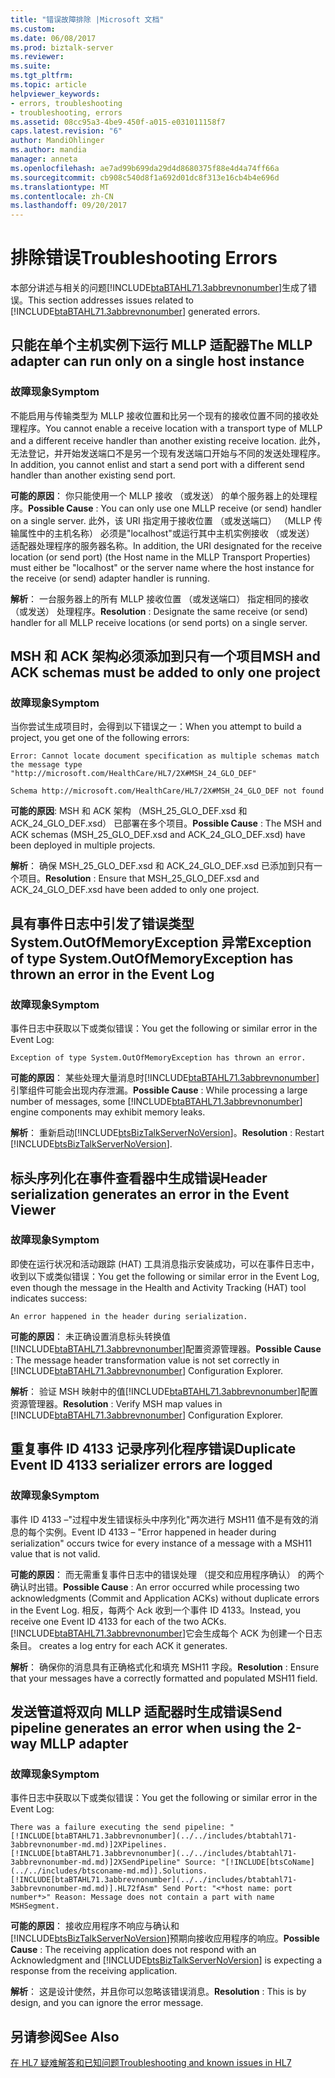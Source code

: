 ```yaml
---
title: "错误故障排除 |Microsoft 文档"
ms.custom: 
ms.date: 06/08/2017
ms.prod: biztalk-server
ms.reviewer: 
ms.suite: 
ms.tgt_pltfrm: 
ms.topic: article
helpviewer_keywords:
- errors, troubleshooting
- troubleshooting, errors
ms.assetid: 08cc95a3-4be9-450f-a015-e031011158f7
caps.latest.revision: "6"
author: MandiOhlinger
ms.author: mandia
manager: anneta
ms.openlocfilehash: ae7ad99b699da29d4d8680375f88e4d4a74ff66a
ms.sourcegitcommit: cb908c540d8f1a692d01dc8f313e16cb4b4e696d
ms.translationtype: MT
ms.contentlocale: zh-CN
ms.lasthandoff: 09/20/2017
---
```

# <a name="troubleshooting-errors"></a><span data-ttu-id="e0a2a-102">排除错误</span><span class="sxs-lookup"><span data-stu-id="e0a2a-102">Troubleshooting Errors</span></span>
<span data-ttu-id="e0a2a-103">本部分讲述与相关的问题[!INCLUDE[btaBTAHL71.3abbrevnonumber](../../includes/btabtahl71-3abbrevnonumber-md.md)]生成了错误。</span><span class="sxs-lookup"><span data-stu-id="e0a2a-103">This section addresses issues related to [!INCLUDE[btaBTAHL71.3abbrevnonumber](../../includes/btabtahl71-3abbrevnonumber-md.md)] generated errors.</span></span>  
  
## <a name="the-mllp-adapter-can-run-only-on-a-single-host-instance"></a><span data-ttu-id="e0a2a-104">只能在单个主机实例下运行 MLLP 适配器</span><span class="sxs-lookup"><span data-stu-id="e0a2a-104">The MLLP adapter can run only on a single host instance</span></span>  
  
### <a name="symptom"></a><span data-ttu-id="e0a2a-105">故障现象</span><span class="sxs-lookup"><span data-stu-id="e0a2a-105">Symptom</span></span>  
 <span data-ttu-id="e0a2a-106">不能启用与传输类型为 MLLP 接收位置和比另一个现有的接收位置不同的接收处理程序。</span><span class="sxs-lookup"><span data-stu-id="e0a2a-106">You cannot enable a receive location with a transport type of MLLP and a different receive handler than another existing receive location.</span></span> <span data-ttu-id="e0a2a-107">此外，无法登记，并开始发送端口不是另一个现有发送端口开始与不同的发送处理程序。</span><span class="sxs-lookup"><span data-stu-id="e0a2a-107">In addition, you cannot enlist and start a send port with a different send handler than another existing send port.</span></span>  
  
<span data-ttu-id="e0a2a-108">**可能的原因**： 你只能使用一个 MLLP 接收 （或发送） 的单个服务器上的处理程序。</span><span class="sxs-lookup"><span data-stu-id="e0a2a-108">**Possible Cause** : You can only use one MLLP receive (or send) handler on a single server.</span></span> <span data-ttu-id="e0a2a-109">此外，该 URI 指定用于接收位置 （或发送端口） （MLLP 传输属性中的主机名称） 必须是"localhost"或运行其中主机实例接收 （或发送） 适配器处理程序的服务器名称。</span><span class="sxs-lookup"><span data-stu-id="e0a2a-109">In addition, the URI designated for the receive location (or send port) (the Host name in the MLLP Transport Properties) must either be "localhost" or the server name where the host instance for the receive (or send) adapter handler is running.</span></span>  
  
<span data-ttu-id="e0a2a-110">**解析**： 一台服务器上的所有 MLLP 接收位置 （或发送端口） 指定相同的接收 （或发送） 处理程序。</span><span class="sxs-lookup"><span data-stu-id="e0a2a-110">**Resolution** : Designate the same receive (or send) handler for all MLLP receive locations (or send ports) on a single server.</span></span>  
  
## <a name="msh-and-ack-schemas-must-be-added-to-only-one-project"></a><span data-ttu-id="e0a2a-111">MSH 和 ACK 架构必须添加到只有一个项目</span><span class="sxs-lookup"><span data-stu-id="e0a2a-111">MSH and ACK schemas must be added to only one project</span></span>  
  
### <a name="symptom"></a><span data-ttu-id="e0a2a-112">故障现象</span><span class="sxs-lookup"><span data-stu-id="e0a2a-112">Symptom</span></span>  
 <span data-ttu-id="e0a2a-113">当你尝试生成项目时，会得到以下错误之一：</span><span class="sxs-lookup"><span data-stu-id="e0a2a-113">When you attempt to build a project, you get one of the following errors:</span></span>  
  
`Error: Cannot locate document specification as multiple schemas match the message type "http://microsoft.com/HealthCare/HL7/2X#MSH_24_GLO_DEF"`
  
`Schema http://microsoft.com/HealthCare/HL7/2X#MSH_24_GLO_DEF not found`
  
<span data-ttu-id="e0a2a-114">**可能的原因**: MSH 和 ACK 架构 （MSH_25_GLO_DEF.xsd 和 ACK_24_GLO_DEF.xsd） 已部署在多个项目。</span><span class="sxs-lookup"><span data-stu-id="e0a2a-114">**Possible Cause** : The MSH and ACK schemas (MSH_25_GLO_DEF.xsd and ACK_24_GLO_DEF.xsd) have been deployed in multiple projects.</span></span>  
  
<span data-ttu-id="e0a2a-115">**解析**： 确保 MSH_25_GLO_DEF.xsd 和 ACK_24_GLO_DEF.xsd 已添加到只有一个项目。</span><span class="sxs-lookup"><span data-stu-id="e0a2a-115">**Resolution** : Ensure that MSH_25_GLO_DEF.xsd and ACK_24_GLO_DEF.xsd have been added to only one project.</span></span>  
  
## <a name="exception-of-type-systemoutofmemoryexception-has-thrown-an-error-in-the-event-log"></a><span data-ttu-id="e0a2a-116">具有事件日志中引发了错误类型 System.OutOfMemoryException 异常</span><span class="sxs-lookup"><span data-stu-id="e0a2a-116">Exception of type System.OutOfMemoryException has thrown an error in the Event Log</span></span>  
  
### <a name="symptom"></a><span data-ttu-id="e0a2a-117">故障现象</span><span class="sxs-lookup"><span data-stu-id="e0a2a-117">Symptom</span></span>  
 <span data-ttu-id="e0a2a-118">事件日志中获取以下或类似错误：</span><span class="sxs-lookup"><span data-stu-id="e0a2a-118">You get the following or similar error in the Event Log:</span></span>  
  
`Exception of type System.OutOfMemoryException has thrown an error.`
  
<span data-ttu-id="e0a2a-119">**可能的原因**： 某些处理大量消息时[!INCLUDE[btaBTAHL71.3abbrevnonumber](../../includes/btabtahl71-3abbrevnonumber-md.md)]引擎组件可能会出现内存泄漏。</span><span class="sxs-lookup"><span data-stu-id="e0a2a-119">**Possible Cause** : While processing a large number of messages, some [!INCLUDE[btaBTAHL71.3abbrevnonumber](../../includes/btabtahl71-3abbrevnonumber-md.md)] engine components may exhibit memory leaks.</span></span>  
  
<span data-ttu-id="e0a2a-120">**解析**： 重新启动[!INCLUDE[btsBizTalkServerNoVersion](../../includes/btsbiztalkservernoversion-md.md)]。</span><span class="sxs-lookup"><span data-stu-id="e0a2a-120">**Resolution** : Restart [!INCLUDE[btsBizTalkServerNoVersion](../../includes/btsbiztalkservernoversion-md.md)].</span></span>  
  
## <a name="header-serialization-generates-an-error-in-the-event-viewer"></a><span data-ttu-id="e0a2a-121">标头序列化在事件查看器中生成错误</span><span class="sxs-lookup"><span data-stu-id="e0a2a-121">Header serialization generates an error in the Event Viewer</span></span>  
  
### <a name="symptom"></a><span data-ttu-id="e0a2a-122">故障现象</span><span class="sxs-lookup"><span data-stu-id="e0a2a-122">Symptom</span></span>  
 <span data-ttu-id="e0a2a-123">即使在运行状况和活动跟踪 (HAT) 工具消息指示安装成功，可以在事件日志中，收到以下或类似错误：</span><span class="sxs-lookup"><span data-stu-id="e0a2a-123">You get the following or similar error in the Event Log, even though the message in the Health and Activity Tracking (HAT) tool indicates success:</span></span>  
  
`An error happened in the header during serialization.`
  
<span data-ttu-id="e0a2a-124">**可能的原因**： 未正确设置消息标头转换值[!INCLUDE[btaBTAHL71.3abbrevnonumber](../../includes/btabtahl71-3abbrevnonumber-md.md)]配置资源管理器。</span><span class="sxs-lookup"><span data-stu-id="e0a2a-124">**Possible Cause** : The message header transformation value is not set correctly in [!INCLUDE[btaBTAHL71.3abbrevnonumber](../../includes/btabtahl71-3abbrevnonumber-md.md)] Configuration Explorer.</span></span>  
  
<span data-ttu-id="e0a2a-125">**解析**： 验证 MSH 映射中的值[!INCLUDE[btaBTAHL71.3abbrevnonumber](../../includes/btabtahl71-3abbrevnonumber-md.md)]配置资源管理器。</span><span class="sxs-lookup"><span data-stu-id="e0a2a-125">**Resolution** : Verify MSH map values in [!INCLUDE[btaBTAHL71.3abbrevnonumber](../../includes/btabtahl71-3abbrevnonumber-md.md)] Configuration Explorer.</span></span>  
  
## <a name="duplicate-event-id-4133-serializer-errors-are-logged"></a><span data-ttu-id="e0a2a-126">重复事件 ID 4133 记录序列化程序错误</span><span class="sxs-lookup"><span data-stu-id="e0a2a-126">Duplicate Event ID 4133 serializer errors are logged</span></span>  
  
### <a name="symptom"></a><span data-ttu-id="e0a2a-127">故障现象</span><span class="sxs-lookup"><span data-stu-id="e0a2a-127">Symptom</span></span>  
 <span data-ttu-id="e0a2a-128">事件 ID 4133 –"过程中发生错误标头中序列化"两次进行 MSH11 值不是有效的消息的每个实例。</span><span class="sxs-lookup"><span data-stu-id="e0a2a-128">Event ID 4133 – "Error happened in header during serialization" occurs twice for every instance of a message with a MSH11 value that is not valid.</span></span>  
  
<span data-ttu-id="e0a2a-129">**可能的原因**： 而无需重复事件日志中的错误处理 （提交和应用程序确认） 的两个确认时出错。</span><span class="sxs-lookup"><span data-stu-id="e0a2a-129">**Possible Cause** : An error occurred while processing two acknowledgments (Commit and Application ACKs) without duplicate errors in the Event Log.</span></span> <span data-ttu-id="e0a2a-130">相反，每两个 Ack 收到一个事件 ID 4133。</span><span class="sxs-lookup"><span data-stu-id="e0a2a-130">Instead, you receive one Event ID 4133 for each of the two ACKs.</span></span> [!INCLUDE[btaBTAHL71.3abbrevnonumber](../../includes/btabtahl71-3abbrevnonumber-md.md)]<span data-ttu-id="e0a2a-131">它会生成每个 ACK 为创建一个日志条目。</span><span class="sxs-lookup"><span data-stu-id="e0a2a-131"> creates a log entry for each ACK it generates.</span></span>  
  
<span data-ttu-id="e0a2a-132">**解析**： 确保你的消息具有正确格式化和填充 MSH11 字段。</span><span class="sxs-lookup"><span data-stu-id="e0a2a-132">**Resolution** : Ensure that your messages have a correctly formatted and populated MSH11 field.</span></span>  
  
## <a name="send-pipeline-generates-an-error-when-using-the-2-way-mllp-adapter"></a><span data-ttu-id="e0a2a-133">发送管道将双向 MLLP 适配器时生成错误</span><span class="sxs-lookup"><span data-stu-id="e0a2a-133">Send pipeline generates an error when using the 2-way MLLP adapter</span></span>  
  
### <a name="symptom"></a><span data-ttu-id="e0a2a-134">故障现象</span><span class="sxs-lookup"><span data-stu-id="e0a2a-134">Symptom</span></span>  
 <span data-ttu-id="e0a2a-135">事件日志中获取以下或类似错误：</span><span class="sxs-lookup"><span data-stu-id="e0a2a-135">You get the following or similar error in the Event Log:</span></span>  
  
`There was a failure executing the send pipeline: "[!INCLUDE[btaBTAHL71.3abbrevnonumber](../../includes/btabtahl71-3abbrevnonumber-md.md)]2XPipelines.[!INCLUDE[btaBTAHL71.3abbrevnonumber](../../includes/btabtahl71-3abbrevnonumber-md.md)]2XSendPipeline" Source: "[!INCLUDE[btsCoName](../../includes/btsconame-md.md)].Solutions.[!INCLUDE[btaBTAHL71.3abbrevnonumber](../../includes/btabtahl71-3abbrevnonumber-md.md)].HL72fAsm" Send Port: "<*host name: port number*>" Reason: Message does not contain a part with name MSHSegment.`
  
<span data-ttu-id="e0a2a-136">**可能的原因**： 接收应用程序不响应与确认和[!INCLUDE[btsBizTalkServerNoVersion](../../includes/btsbiztalkservernoversion-md.md)]预期向接收应用程序的响应。</span><span class="sxs-lookup"><span data-stu-id="e0a2a-136">**Possible Cause** : The receiving application does not respond with an Acknowledgment and [!INCLUDE[btsBizTalkServerNoVersion](../../includes/btsbiztalkservernoversion-md.md)] is expecting a response from the receiving application.</span></span>  
  
<span data-ttu-id="e0a2a-137">**解析**： 这是设计使然，并且你可以忽略该错误消息。</span><span class="sxs-lookup"><span data-stu-id="e0a2a-137">**Resolution** : This is by design, and you can ignore the error message.</span></span>  
  
## <a name="see-also"></a><span data-ttu-id="e0a2a-138">另请参阅</span><span class="sxs-lookup"><span data-stu-id="e0a2a-138">See Also</span></span>  
 [<span data-ttu-id="e0a2a-139">在 HL7 疑难解答和已知问题</span><span class="sxs-lookup"><span data-stu-id="e0a2a-139">Troubleshooting and known issues in HL7</span></span>](../../adapters-and-accelerators/accelerator-hl7/troubleshooting-and-known-issues-in-hl7.md)